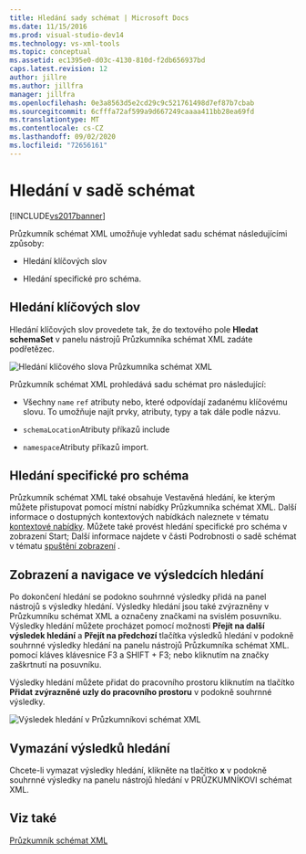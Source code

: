 ```yaml
---
title: Hledání sady schémat | Microsoft Docs
ms.date: 11/15/2016
ms.prod: visual-studio-dev14
ms.technology: vs-xml-tools
ms.topic: conceptual
ms.assetid: ec1395e0-d03c-4130-810d-f2db656937bd
caps.latest.revision: 12
author: jillre
ms.author: jillfra
manager: jillfra
ms.openlocfilehash: 0e3a8563d5e2cd29c9c521761498d7ef87b7cbab
ms.sourcegitcommit: 6cfffa72af599a9d667249caaaa411bb28ea69fd
ms.translationtype: MT
ms.contentlocale: cs-CZ
ms.lasthandoff: 09/02/2020
ms.locfileid: "72656161"
---
```

# <a name="searching-the-schema-set"></a>Hledání v sadě schémat
[!INCLUDE[vs2017banner](../includes/vs2017banner.md)]

Průzkumník schémat XML umožňuje vyhledat sadu schémat následujícími způsoby:

- Hledání klíčových slov

- Hledání specifické pro schéma.

## <a name="keyword-search"></a>Hledání klíčových slov
 Hledání klíčových slov provedete tak, že do textového pole **Hledat schemaSet** v panelu nástrojů Průzkumníka schémat XML zadáte podřetězec.

 ![Hledání klíčového slova Průzkumníka schémat XML](../xml-tools/media/schemaexplorersearch.gif "SchemaExplorerSearch")

 Průzkumník schémat XML prohledává sadu schémat pro následující:

- Všechny `name` `ref` atributy nebo, které odpovídají zadanému klíčovému slovu. To umožňuje najít prvky, atributy, typy a tak dále podle názvu.

- `schemaLocation`Atributy příkazů include

- `namespace`Atributy příkazů import.

## <a name="schema-specific-search"></a>Hledání specifické pro schéma
 Průzkumník schémat XML také obsahuje Vestavěná hledání, ke kterým můžete přistupovat pomocí místní nabídky Průzkumníka schémat XML. Další informace o dostupných kontextových nabídkách naleznete v tématu [kontextové nabídky](../xml-tools/context-menus-xml-schema-explorer.md). Můžete také provést hledání specifické pro schéma v zobrazení Start; Další informace najdete v části Podrobnosti o sadě schémat v tématu [spuštění zobrazení](../xml-tools/start-view.md) .

## <a name="displaying-and-navigating-search-results"></a>Zobrazení a navigace ve výsledcích hledání
 Po dokončení hledání se podokno souhrnné výsledky přidá na panel nástrojů s výsledky hledání. Výsledky hledání jsou také zvýrazněny v Průzkumníku schémat XML a označeny značkami na svislém posuvníku. Výsledky hledání můžete procházet pomocí možnosti **Přejít na další výsledek hledání** a **Přejít na předchozí** tlačítka výsledků hledání v podokně souhrnné výsledky hledání na panelu nástrojů Průzkumníka schémat XML. pomocí kláves klávesnice F3 a SHIFT + F3; nebo kliknutím na značky zaškrtnutí na posuvníku.

 Výsledky hledání můžete přidat do pracovního prostoru kliknutím na tlačítko **Přidat zvýrazněné uzly do pracovního prostoru** v podokně souhrnné výsledky.

 ![Výsledek hledání v Průzkumníkovi schémat XML](../xml-tools/media/schemaexplorersearchresult.gif "SchemaExplorerSearchResult")

## <a name="clearing-search-results"></a>Vymazání výsledků hledání
 Chcete-li vymazat výsledky hledání, klikněte na tlačítko **x** v podokně souhrnné výsledky na panelu nástrojů hledání v PRŮZKUMNÍKOVI schémat XML.

## <a name="see-also"></a>Viz také
 [Průzkumník schémat XML](../xml-tools/xml-schema-explorer.md)
